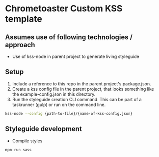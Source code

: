 # Chrometoaster Custom KSS template

## Assumes use of following technologies / approach

- Use of kss-node in parent project to generate living styleguide

## Setup

1. Include a reference to this repo in the parent project's package.json.
2. Create a kss config file in the parent project, that looks something like the example-config.json in this directory.
3. Run the styleguide creation CLI command. This can be part of a taskrunner (gulp) or run on the command line.

````bash
kss-node --config {path-to-file}/{name-of-kss-config.json}
````

## Styleguide development

- Compile styles

````bash
npm run sass
````
